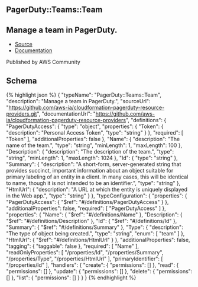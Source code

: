 
## PagerDuty::Teams::Team

## Manage a team in PagerDuty.

- [Source](https:&#x2F;&#x2F;github.com&#x2F;aws-ia&#x2F;cloudformation-pagerduty-resource-providers.git) 
- [Documentation]()

Published by AWS Community

## Schema
{% highlight json %}
{
    "typeName": "PagerDuty::Teams::Team",
    "description": "Manage a team in PagerDuty.",
    "sourceUrl": "https://github.com/aws-ia/cloudformation-pagerduty-resource-providers.git",
    "documentationUrl": "https://github.com/aws-ia/cloudformation-pagerduty-resource-providers",
    "definitions": {
        "PagerDutyAccess": {
            "type": "object",
            "properties": {
                "Token": {
                    "description": "Personal Access Token",
                    "type": "string"
                }
            },
            "required": [
                "Token"
            ],
            "additionalProperties": false
        },
        "Name": {
            "description": "The name of the team.",
            "type": "string",
            "minLength": 1,
            "maxLength": 100
        },
        "Description": {
            "description": "The description of the team.",
            "type": "string",
            "minLength": 1,
            "maxLength": 1024
        },
        "Id": {
            "type": "string"
        },
        "Summary": {
            "description": "A short-form, server-generated string that provides succinct, important information about an object suitable for primary labeling of an entity in a client. In many cases, this will be identical to name, though it is not intended to be an identifier.",
            "type": "string"
        },
        "HtmlUrl": {
            "description": "A URL at which the entity is uniquely displayed in the Web app.",
            "type": "string"
        }
    },
    "typeConfiguration": {
        "properties": {
            "PagerDutyAccess": {
                "$ref": "#/definitions/PagerDutyAccess"
            }
        },
        "additionalProperties": false,
        "required": [
            "PagerDutyAccess"
        ]
    },
    "properties": {
        "Name": {
            "$ref": "#/definitions/Name"
        },
        "Description": {
            "$ref": "#/definitions/Description"
        },
        "Id": {
            "$ref": "#/definitions/Id"
        },
        "Summary": {
            "$ref": "#/definitions/Summary"
        },
        "Type": {
            "description": "The type of object being created.",
            "type": "string",
            "enum": [
                "team"
            ]
        },
        "HtmlUrl": {
            "$ref": "#/definitions/HtmlUrl"
        }
    },
    "additionalProperties": false,
    "tagging": {
        "taggable": false
    },
    "required": [
        "Name"
    ],
    "readOnlyProperties": [
        "/properties/Id",
        "/properties/Summary",
        "/properties/Type",
        "/properties/HtmlUrl"
    ],
    "primaryIdentifier": [
        "/properties/Id"
    ],
    "handlers": {
        "create": {
            "permissions": []
        },
        "read": {
            "permissions": []
        },
        "update": {
            "permissions": []
        },
        "delete": {
            "permissions": []
        },
        "list": {
            "permissions": []
        }
    }
}
{% endhighlight %}
